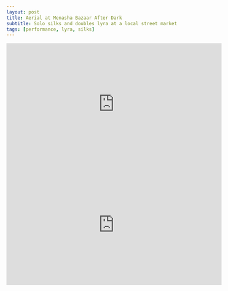 ```yaml
---
layout: post
title: Aerial at Menasha Bazaar After Dark
subtitle: Solo silks and doubles lyra at a local street market
tags: [performance, lyra, silks]
---
```


<iframe width="560" height="315" src="https://www.youtube.com/embed/4nj5eAaP9NA" frameborder="0" allow="accelerometer; autoplay; encrypted-media; gyroscope; picture-in-picture" allowfullscreen></iframe>

<iframe width="560" height="315" src="https://www.youtube.com/embed/x7ROpOpplJ4" frameborder="0" allow="accelerometer; autoplay; encrypted-media; gyroscope; picture-in-picture" allowfullscreen></iframe>
